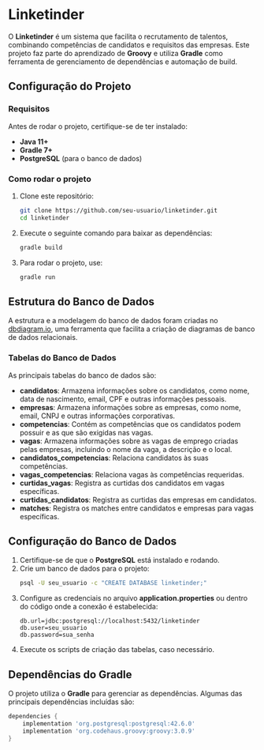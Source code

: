 # Linketinder

O **Linketinder** é um sistema que facilita o recrutamento de talentos, combinando competências de candidatos e requisitos das empresas.
Este projeto faz parte do aprendizado de **Groovy** e utiliza **Gradle** como ferramenta de gerenciamento de dependências e automação de build.

## Configuração do Projeto

### Requisitos

Antes de rodar o projeto, certifique-se de ter instalado:
- **Java 11+**
- **Gradle 7+**
- **PostgreSQL** (para o banco de dados)

### Como rodar o projeto

1. Clone este repositório:
   ```sh
   git clone https://github.com/seu-usuario/linketinder.git
   cd linketinder
   ```
2. Execute o seguinte comando para baixar as dependências:
   ```sh
   gradle build
   ```
3. Para rodar o projeto, use:
   ```sh
   gradle run
   ```

## Estrutura do Banco de Dados

A estrutura e a modelagem do banco de dados foram criadas no [dbdiagram.io](https://dbdiagram.io/), uma ferramenta que facilita a criação de diagramas de banco de dados relacionais.

### Tabelas do Banco de Dados

As principais tabelas do banco de dados são:

- **candidatos**: Armazena informações sobre os candidatos, como nome, data de nascimento, email, CPF e outras informações pessoais.
- **empresas**: Armazena informações sobre as empresas, como nome, email, CNPJ e outras informações corporativas.
- **competencias**: Contém as competências que os candidatos podem possuir e as que são exigidas nas vagas.
- **vagas**: Armazena informações sobre as vagas de emprego criadas pelas empresas, incluindo o nome da vaga, a descrição e o local.
- **candidatos_competencias**: Relaciona candidatos às suas competências.
- **vagas_competencias**: Relaciona vagas às competências requeridas.
- **curtidas_vagas**: Registra as curtidas dos candidatos em vagas específicas.
- **curtidas_candidatos**: Registra as curtidas das empresas em candidatos.
- **matches**: Registra os matches entre candidatos e empresas para vagas específicas.

## Configuração do Banco de Dados

1. Certifique-se de que o **PostgreSQL** está instalado e rodando.
2. Crie um banco de dados para o projeto:
   ```sh
   psql -U seu_usuario -c "CREATE DATABASE linketinder;"
   ```
3. Configure as credenciais no arquivo **application.properties** ou dentro do código onde a conexão é estabelecida:
   ```properties
   db.url=jdbc:postgresql://localhost:5432/linketinder
   db.user=seu_usuario
   db.password=sua_senha
   ```
4. Execute os scripts de criação das tabelas, caso necessário.

## Dependências do Gradle

O projeto utiliza o **Gradle** para gerenciar as dependências. Algumas das principais dependências incluídas são:

```groovy
dependencies {
    implementation 'org.postgresql:postgresql:42.6.0'
    implementation 'org.codehaus.groovy:groovy:3.0.9'
}
```

